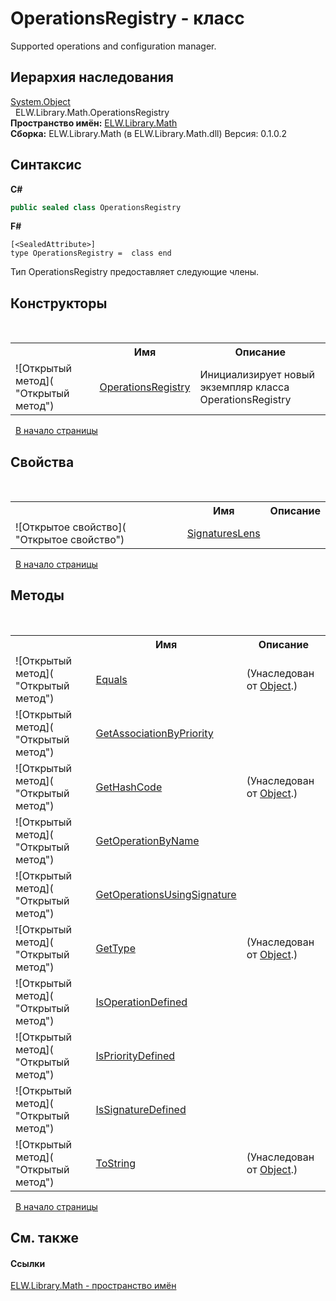 # OperationsRegistry - класс
 

Supported operations and configuration manager.


## Иерархия наследования
<a href="http://msdn2.microsoft.com/ru-ru/library/e5kfa45b" target="_blank">System.Object</a><br />&nbsp;&nbsp;ELW.Library.Math.OperationsRegistry<br />
**Пространство имён:**&nbsp;<a href="N_ELW_Library_Math">ELW.Library.Math</a><br />**Сборка:**&nbsp;ELW.Library.Math (в ELW.Library.Math.dll) Версия: 0.1.0.2

## Синтаксис

**C#**<br />
``` C#
public sealed class OperationsRegistry
```

**F#**<br />
``` F#
[<SealedAttribute>]
type OperationsRegistry =  class end
```

Тип OperationsRegistry предоставляет следующие члены.


## Конструкторы
&nbsp;<table><tr><th></th><th>Имя</th><th>Описание</th></tr><tr><td>![Открытый метод]( "Открытый метод")</td><td><a href="M_ELW_Library_Math_OperationsRegistry__ctor">OperationsRegistry</a></td><td>
Инициализирует новый экземпляр класса OperationsRegistry</td></tr></table>&nbsp;
<a href="#operationsregistry---класс">В начало страницы</a>

## Свойства
&nbsp;<table><tr><th></th><th>Имя</th><th>Описание</th></tr><tr><td>![Открытое свойство]( "Открытое свойство")</td><td><a href="P_ELW_Library_Math_OperationsRegistry_SignaturesLens">SignaturesLens</a></td><td /></tr></table>&nbsp;
<a href="#operationsregistry---класс">В начало страницы</a>

## Методы
&nbsp;<table><tr><th></th><th>Имя</th><th>Описание</th></tr><tr><td>![Открытый метод]( "Открытый метод")</td><td><a href="http://msdn2.microsoft.com/ru-ru/library/bsc2ak47" target="_blank">Equals</a></td><td> (Унаследован от <a href="http://msdn2.microsoft.com/ru-ru/library/e5kfa45b" target="_blank">Object</a>.)</td></tr><tr><td>![Открытый метод]( "Открытый метод")</td><td><a href="M_ELW_Library_Math_OperationsRegistry_GetAssociationByPriority">GetAssociationByPriority</a></td><td /></tr><tr><td>![Открытый метод]( "Открытый метод")</td><td><a href="http://msdn2.microsoft.com/ru-ru/library/zdee4b3y" target="_blank">GetHashCode</a></td><td> (Унаследован от <a href="http://msdn2.microsoft.com/ru-ru/library/e5kfa45b" target="_blank">Object</a>.)</td></tr><tr><td>![Открытый метод]( "Открытый метод")</td><td><a href="M_ELW_Library_Math_OperationsRegistry_GetOperationByName">GetOperationByName</a></td><td /></tr><tr><td>![Открытый метод]( "Открытый метод")</td><td><a href="M_ELW_Library_Math_OperationsRegistry_GetOperationsUsingSignature">GetOperationsUsingSignature</a></td><td /></tr><tr><td>![Открытый метод]( "Открытый метод")</td><td><a href="http://msdn2.microsoft.com/ru-ru/library/dfwy45w9" target="_blank">GetType</a></td><td> (Унаследован от <a href="http://msdn2.microsoft.com/ru-ru/library/e5kfa45b" target="_blank">Object</a>.)</td></tr><tr><td>![Открытый метод]( "Открытый метод")</td><td><a href="M_ELW_Library_Math_OperationsRegistry_IsOperationDefined">IsOperationDefined</a></td><td /></tr><tr><td>![Открытый метод]( "Открытый метод")</td><td><a href="M_ELW_Library_Math_OperationsRegistry_IsPriorityDefined">IsPriorityDefined</a></td><td /></tr><tr><td>![Открытый метод]( "Открытый метод")</td><td><a href="M_ELW_Library_Math_OperationsRegistry_IsSignatureDefined">IsSignatureDefined</a></td><td /></tr><tr><td>![Открытый метод]( "Открытый метод")</td><td><a href="http://msdn2.microsoft.com/ru-ru/library/7bxwbwt2" target="_blank">ToString</a></td><td> (Унаследован от <a href="http://msdn2.microsoft.com/ru-ru/library/e5kfa45b" target="_blank">Object</a>.)</td></tr></table>&nbsp;
<a href="#operationsregistry---класс">В начало страницы</a>

## См. также


#### Ссылки
<a href="N_ELW_Library_Math">ELW.Library.Math - пространство имён</a><br />